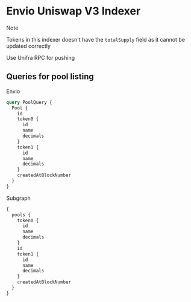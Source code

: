
# Envio Uniswap V3 Indexer

> [!NOTE]
> Tokens in this indexer doesn't have the `totalSupply` field as it cannot be updated correctly

Use Unifra RPC for pushing


## Queries for pool listing

Envio

```graphql
query PoolQuery {
  Pool {
    id
    token0 {
      id
      name
      decimals
    }
    token1 {
      id
      name
      decimals
    }
    createdAtBlockNumber
  }
}
```

Subgraph

```graphql
{
  pools {
    token0 {
      id
      name
      decimals
    }
    id
    token1 {
      id
      name
      decimals
    }
    createdAtBlockNumber
  }
}
```